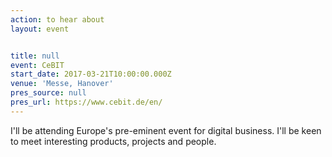```yaml
---
action: to hear about
layout: event


title: null
event: CeBIT
start_date: 2017-03-21T10:00:00.000Z
venue: 'Messe, Hanover'
pres_source: null
pres_url: https://www.cebit.de/en/
---
```


I'll be attending Europe's pre-eminent event for digital business. I'll be keen to meet interesting products, projects and people.
